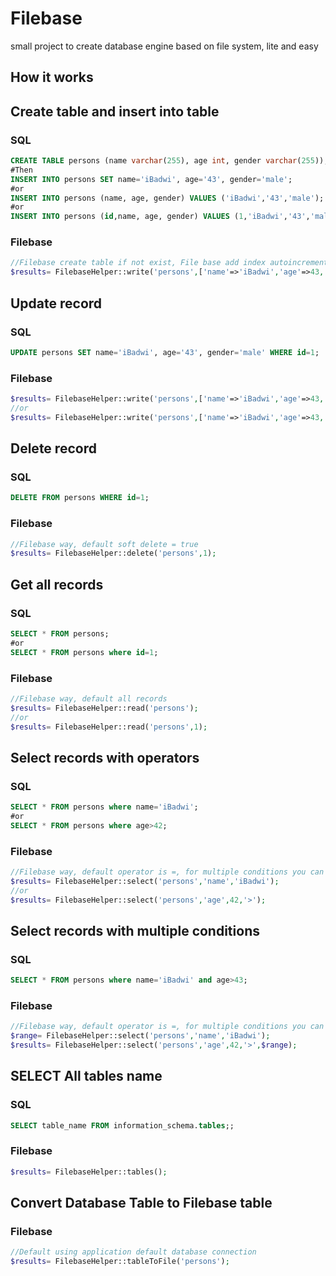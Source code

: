 # Filebase
small project to create database engine based on file system, lite and easy

## How it works

## Create table and insert into table
### SQL
```sql
CREATE TABLE persons (name varchar(255), age int, gender varchar(255));
#Then
INSERT INTO persons SET name='iBadwi', age='43', gender='male';
#or
INSERT INTO persons (name, age, gender) VALUES ('iBadwi','43','male');
#or
INSERT INTO persons (id,name, age, gender) VALUES (1,'iBadwi','43','male');
```

### Filebase
```php
//Filebase create table if not exist, File base add index autoincrement id if not exist
$results= FilebaseHelper::write('persons',['name'=>'iBadwi','age'=>43,'gender'=>'male']);
```

## Update record
### SQL
```sql
UPDATE persons SET name='iBadwi', age='43', gender='male' WHERE id=1;
```

### Filebase
```php
$results= FilebaseHelper::write('persons',['name'=>'iBadwi','age'=>43,'gender'=>'male'],1);
//or
$results= FilebaseHelper::write('persons',['name'=>'iBadwi','age'=>43,'gender'=>'male','id'=>1]);
```

## Delete record
### SQL
```sql
DELETE FROM persons WHERE id=1;
```

### Filebase
```php
//Filebase way, default soft delete = true
$results= FilebaseHelper::delete('persons',1);
```

## Get all records
### SQL
```sql
SELECT * FROM persons;
#or
SELECT * FROM persons where id=1;
```

### Filebase
```php
//Filebase way, default all records
$results= FilebaseHelper::read('persons');
//or
$results= FilebaseHelper::read('persons',1);
```

## Select records with operators
### SQL
```sql
SELECT * FROM persons where name='iBadwi';
#or
SELECT * FROM persons where age>42;
```

### Filebase
```php
//Filebase way, default operator is =, for multiple conditions you can pass range
$results= FilebaseHelper::select('persons','name','iBadwi');
//or
$results= FilebaseHelper::select('persons','age',42,'>');
```

## Select records with multiple conditions
### SQL
```sql
SELECT * FROM persons where name='iBadwi' and age>43;
```

### Filebase
```php
//Filebase way, default operator is =, for multiple conditions you can pass range
$range= FilebaseHelper::select('persons','name','iBadwi');
$results= FilebaseHelper::select('persons','age',42,'>',$range);
```

## SELECT All tables name
### SQL
```sql
SELECT table_name FROM information_schema.tables;;
```

### Filebase
```php
$results= FilebaseHelper::tables();
```

## Convert Database Table to Filebase table

### Filebase
```php
//Default using application default database connection
$results= FilebaseHelper::tableToFile('persons');
```
